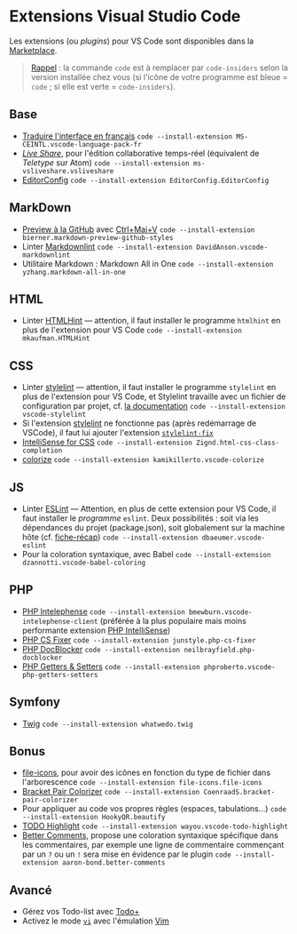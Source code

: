 # Extensions Visual Studio Code

Les extensions (ou _plugins_) pour VS Code sont disponibles dans la [Marketplace](https://marketplace.visualstudio.com/).

> [Rappel](./README.md) : la commande `code` est à remplacer par `code-insiders` selon la version installée chez vous (si l'icône de votre programme est bleue = `code` ; si elle est verte = `code-insiders`).

## Base

- [Traduire l'interface en français](https://marketplace.visualstudio.com/items?itemName=MS-CEINTL.vscode-language-pack-fr) `code --install-extension MS-CEINTL.vscode-language-pack-fr`
- [_Live Share_](https://marketplace.visualstudio.com/items?itemName=MS-vsliveshare.vsliveshare), pour l'édition collaborative temps-réel (équivalent de _Teletype_ sur Atom) `code --install-extension ms-vsliveshare.vsliveshare`
- [EditorConfig](https://marketplace.visualstudio.com/items?itemName=EditorConfig.EditorConfig) `code --install-extension EditorConfig.EditorConfig`

## MarkDown

- [Preview à la GitHub](https://marketplace.visualstudio.com/items?itemName=bierner.markdown-preview-github-styles) avec [Ctrl+Maj+V](https://code.visualstudio.com/Docs/languages/markdown#_markdown-preview) `code --install-extension bierner.markdown-preview-github-styles`
- Linter [Markdownlint](https://marketplace.visualstudio.com/items?itemName=DavidAnson.vscode-markdownlint) `code --install-extension DavidAnson.vscode-markdownlint`
- Utilitaire Markdown : Markdown All in One `code --install-extension yzhang.markdown-all-in-one`

## HTML

- Linter [HTMLHint](https://marketplace.visualstudio.com/items?itemName=mkaufman.HTMLHint) — attention, il faut installer le programme `htmlhint` en plus de l'extension pour VS Code `code --install-extension mkaufman.HTMLHint`

## CSS

- Linter [stylelint](https://marketplace.visualstudio.com/items?itemName=stylelint.vscode-stylelint) — attention, il faut installer le programme `stylelint` en plus de l'extension pour VS Code, et Stylelint travaille avec un fichier de configuration par projet, cf. [la documentation](https://stylelint.io/user-guide/configuration/) `code --install-extension vscode-stylelint`
- Si l'extension [stylelint](https://marketplace.visualstudio.com/items?itemName=vscode-stylelint) ne fonctionne pas (après redémarrage de VSCode), il faut lui ajouter l'extension [`stylelint-fix`](https://marketplace.visualstudio.com/items?itemName=calvinhong.stylelint-fix)
- [IntelliSense for CSS](https://marketplace.visualstudio.com/items?itemName=Zignd.html-css-class-completion) `code --install-extension Zignd.html-css-class-completion`
- [colorize](https://marketplace.visualstudio.com/items?itemName=kamikillerto.vscode-colorize) `code --install-extension kamikillerto.vscode-colorize`

## JS

- Linter [ESLint](https://marketplace.visualstudio.com/items?itemName=dbaeumer.vscode-eslint) — Attention, en plus de cette extension pour VS Code, il faut installer le _programme_ `eslint`. Deux possibilités : soit via les dépendances du projet (package.json), soit globalement sur la machine hôte (cf. [fiche-récap](https://github.com/O-clock-Alumni/fiches-recap/blob/master/js/eslint.md#visual-studio-code)) `code --install-extension dbaeumer.vscode-eslint`
- Pour la coloration syntaxique, avec Babel `code --install-extension dzannotti.vscode-babel-coloring`

## PHP

- [PHP Intelephense](https://marketplace.visualstudio.com/items?itemName=bmewburn.vscode-intelephense-client) `code --install-extension bmewburn.vscode-intelephense-client` (préférée à la plus populaire mais moins performante extension [PHP IntelliSense](https://marketplace.visualstudio.com/items?itemName=felixfbecker.php-intellisense))
- [PHP CS Fixer](https://marketplace.visualstudio.com/items?itemName=junstyle.php-cs-fixer) `code --install-extension junstyle.php-cs-fixer`
- [PHP DocBlocker](https://marketplace.visualstudio.com/items?itemName=neilbrayfield.php-docblocker) `code --install-extension neilbrayfield.php-docblocker`
- [PHP Getters & Setters](https://marketplace.visualstudio.com/items?itemName=phproberto.vscode-php-getters-setters) `code --install-extension phproberto.vscode-php-getters-setters`

## Symfony

- [Twig](https://marketplace.visualstudio.com/items?itemName=whatwedo.twig) `code --install-extension whatwedo.twig`

## Bonus

- [file-icons](https://marketplace.visualstudio.com/items?itemName=file-icons.file-icons), pour avoir des icônes en fonction du type de fichier dans l'arborescence `code --install-extension file-icons.file-icons`
- [Bracket Pair Colorizer](https://marketplace.visualstudio.com/items?itemName=CoenraadS.bracket-pair-colorizer) `code --install-extension CoenraadS.bracket-pair-colorizer`
- Pour appliquer au code vos propres règles (espaces, tabulations...) `code --install-extension HookyQR.beautify`
- [TODO Highlight](https://marketplace.visualstudio.com/items?itemName=wayou.vscode-todo-highlight) `code --install-extension wayou.vscode-todo-highlight`
- [Better Comments](https://marketplace.visualstudio.com/items?itemName=aaron-bond.better-comments), propose une coloration syntaxique spécifique dans les commentaires, par exemple une ligne de commentaire commençant par un `?` ou un `!` sera mise en évidence par le plugin `code --install-extension aaron-bond.better-comments`

## Avancé

- Gérez vos Todo-list avec [Todo+](https://marketplace.visualstudio.com/items?itemName=fabiospampinato.vscode-todo-plus)
- Activez le mode [`vi`](https://fr.wikipedia.org/wiki/Vi) avec l'émulation [Vim](https://marketplace.visualstudio.com/items?itemName=vscodevim.vim)
